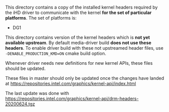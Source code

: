 This directory contains a copy of the installed kernel headers required by
the iHD driver to communicate with the kernel **for the set of particular
platforms**. The set of platforms is:
* DG1

This directory contains version of the kernel headers which is **not yet
available upstream**. By default media-driver build **does not use these
headers**. To enable driver build with these not upstreamed header files,
use `-DENABLE_PRODUCTION_KMD=ON` cmake build option.

Whenever driver needs new definitions for new kernel APIs, these files
should be updated.

These files in master should only be updated once the changes have landed
at https://repositories.intel.com/graphics/kernel-api/index.html

The last update was done with https://repositories.intel.com/graphics/kernel-api/drm-headers-20200624.tgz
